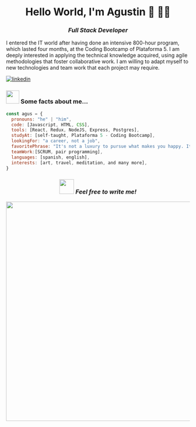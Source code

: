 <h1 align="center">Hello World, I'm Agustin 👋 👨‍💻 </h1>
<h3 align="center"><em>Full Stack Developer</em></h3>
<p>I entered the IT world after having done an intensive 800-hour program, which lasted four months, at the Coding Bootcamp of Plataforma 5. I am deeply interested in applying the technical knowledge acquired, using agile methodologies that foster collaborative work. I am willing to adapt myself to new technologies and team work that each project may require.</p>

[![linkedin](https://img.shields.io/badge/linkedin-0A66C2?style=for-the-badge&logo=linkedin&logoColor=white)](https://www.linkedin.com/in/agustin-cusa/)

### <img src="https://media.giphy.com/media/3ohhwfzFXF9DGuSYVi/giphy.gif" width="36">  Some facts about me...

```javascript
const agus = {
  pronouns: "he" | "him",
  code: [Javascript, HTML, CSS],
  tools: [React, Redux, NodeJS, Express, Postgres],
  studyAt: [self-taught, Plataforma 5 - Coding Bootcamp],
  lookingFor: "a career, not a job",
  favoritePhrase: "It's not a luxury to pursue what makes you happy. It's a moral obligation to pursue what you find meaningful",
  teamWork:[SCRUM, pair programming],
  languages: [spanish, english],
  interests: [art, travel, meditation, and many more],
}
```
<h3 align="center"> <img src="https://media.giphy.com/media/VHtJRPVgClb9QmfAOt/giphy.gif" width="40"> <em><b>Feel free to write me!</b></em> </h3>

<p align="center">
<img width="600" src="https://media.giphy.com/media/oNFP9kltPi7fp8TUAV/giphy.gif">
</p>
